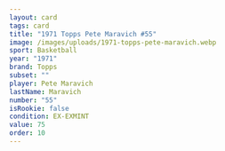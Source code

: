 ```yaml
---
layout: card
tags: card
title: "1971 Topps Pete Maravich #55"
image: /images/uploads/1971-topps-pete-maravich.webp
sport: Basketball
year: "1971"
brand: Topps
subset: ""
player: Pete Maravich
lastName: Maravich
number: "55"
isRookie: false
condition: EX-EXMINT
value: 75
order: 10
---
```

